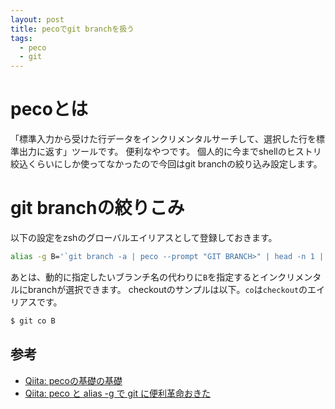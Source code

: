 ```yaml
---
layout: post
title: pecoでgit branchを扱う
tags:
  - peco
  - git
---
```


# pecoとは

「標準入力から受けた行データをインクリメンタルサーチして、選択した行を標準出力に返す」ツールです。
便利なやつです。
個人的に今までshellのヒストリ絞込くらいにしか使ってなかったので今回はgit branchの絞り込み設定します。

# git branchの絞りこみ

以下の設定をzshのグローバルエイリアスとして登録しておきます。

~~~sh
alias -g B='`git branch -a | peco --prompt "GIT BRANCH>" | head -n 1 | sed -e "s/^\*\s*//g"`'
~~~

あとは、動的に指定したいブランチ名の代わりに`B`を指定するとインクリメンタルにbranchが選択できます。
checkoutのサンプルは以下。`co`は`checkout`のエイリアスです。

~~~sh
$ git co B
~~~

## 参考

* [Qiita: pecoの基礎の基礎](http://qiita.com/xtetsuji/items/05f6f4c1b17854cdd75b)
* [Qiita: peco と alias -g で git に便利革命おきた](http://qiita.com/Kuniwak/items/b711d6c3e402dfd9356b)
